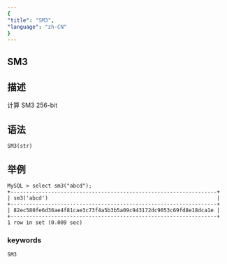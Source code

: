 ```yaml
---
{
"title": "SM3",
"language": "zh-CN"
}
---
```


## SM3

## 描述
计算 SM3 256-bit
## 语法

`SM3(str)`

## 举例

```
MySQL > select sm3("abcd");
+------------------------------------------------------------------+
| sm3('abcd')                                                      |
+------------------------------------------------------------------+
| 82ec580fe6d36ae4f81cae3c73f4a5b3b5a09c943172dc9053c69fd8e18dca1e |
+------------------------------------------------------------------+
1 row in set (0.009 sec)
```

### keywords

    SM3
